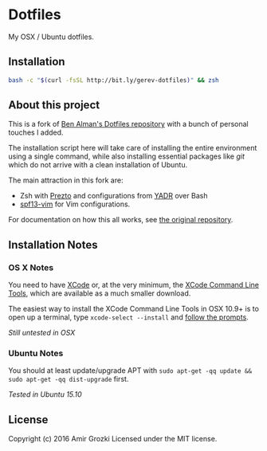# Dotfiles

My OSX / Ubuntu dotfiles.

## Installation

```sh
bash -c "$(curl -fsSL http://bit.ly/gerev-dotfiles)" && zsh
```

## About this project

This is a fork of [Ben Alman's Dotfiles repository](https://github.com/cowboy/dotfiles) with a bunch of personal touches I added.

The installation script here will take care of installing the entire environment using a single command, while also installing essential packages like *git* which do not arrive with a clean installation of Ubuntu.

The main attraction in this fork are:

- Zsh with [Prezto](https://github.com/sorin-ionescu/prezto) and configurations from [YADR](https://github.com/skwp/dotfiles) over Bash
- [spf13-vim](http://vim.spf13.com) for Vim configurations.

For documentation on how this all works, see [the original repository](https://github.com/cowboy/dotfiles).

## Installation Notes

### OS X Notes

You need to have [XCode](https://developer.apple.com/downloads/index.action?=xcode) or, at the very minimum, the [XCode Command Line Tools](https://developer.apple.com/downloads/index.action?=command%20line%20tools), which are available as a much smaller download.

The easiest way to install the XCode Command Line Tools in OSX 10.9+ is to open up a terminal, type `xcode-select --install` and [follow the prompts](http://osxdaily.com/2014/02/12/install-command-line-tools-mac-os-x/).

_Still untested in OSX_

### Ubuntu Notes

You should at least update/upgrade APT with `sudo apt-get -qq update && sudo apt-get -qq dist-upgrade` first.

_Tested in Ubuntu 15.10_

## License
Copyright (c) 2016 Amir Grozki
Licensed under the MIT license.
